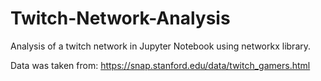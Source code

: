 # Twitch-Network-Analysis
Analysis of a twitch network in Jupyter Notebook using networkx library.

Data was taken from: https://snap.stanford.edu/data/twitch_gamers.html
